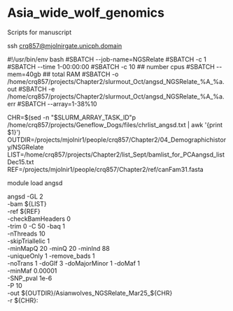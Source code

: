 # Asia_wide_wolf_genomics
Scripts for manuscript 

ssh crq857@mjolnirgate.unicph.domain


#!/usr/bin/env bash
#SBATCH --job-name=NGSRelate
#SBATCH -c 1
#SBATCH --time 1-00:00:00
#SBATCH -c 10   ## number cpus
#SBATCH --mem=40gb      ## total RAM
#SBATCH -o /home/crq857/projects/Chapter2/slurmout_Oct/angsd_NGSRelate_%A_%a.out
#SBATCH -e /home/crq857/projects/Chapter2/slurmout_Oct/angsd_NGSRelate_%A_%a.err
#SBATCH --array=1-38%10

CHR=$(sed -n "$SLURM_ARRAY_TASK_ID"p /home/crq857/projects/Geneflow_Dogs/files/chrlist_angsd.txt | awk '{print $1}')
OUTDIR=/projects/mjolnir1/people/crq857/Chapter2/04_Demographichistory/NSGRelate
LIST=/home/crq857/projects/Chapter2/list_Sept/bamlist_for_PCAangsd_listDec15.txt
REF=/projects/mjolnir1/people/crq857/Chapter2/ref/canFam31.fasta

module load angsd

angsd -GL 2 \
  -bam ${LIST} \
   -ref ${REF} \
  -checkBamHeaders 0 \
  -trim 0 -C 50 -baq 1 \
  -nThreads 10 \
  -skipTriallelic 1 \
  -minMapQ 20 -minQ 20 -minInd 88 \
  -uniqueOnly 1 -remove_bads 1 \
  -noTrans 1 -doGlf 3 -doMajorMinor 1 -doMaf 1 \
  -minMaf 0.00001 \
  -SNP_pval 1e-6 \
  -P 10 \
  -out ${OUTDIR}/Asianwolves_NGSRelate_Mar25_${CHR} \
  -r ${CHR}:







